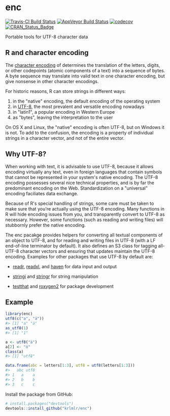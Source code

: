 
enc
===

[![Travis-CI Build Status](https://travis-ci.org/krlmlr/enc.svg?branch=master)](https://travis-ci.org/krlmlr/enc) [![AppVeyor Build Status](https://ci.appveyor.com/api/projects/status/github/krlmlr/enc?branch=master&svg=true)](https://ci.appveyor.com/project/krlmlr/enc) [![codecov](https://codecov.io/gh/krlmlr/enc/branch/master/graph/badge.svg)](https://codecov.io/gh/krlmlr/enc) [![CRAN\_Status\_Badge](http://www.r-pkg.org/badges/version/enc)](https://cran.r-project.org/package=enc)

Portable tools for UTF-8 character data

R and character encoding
------------------------

The [character encoding](https://en.wikipedia.org/wiki/Character_encoding) of determines the translation of the letters, digits, or other codepoints (atomic components of a text) into a sequence of bytes. A byte sequence may translate into valid text in one character encoding, but give nonsense in other character encodings.

For historic reasons, R can store strings in different ways:

1.  in the "native" encoding, the default encoding of the operating system
2.  in [UTF-8](https://en.wikipedia.org/wiki/UTF-8), the most prevalent and versatile encoding nowadays
3.  in "latin1", a popular encoding in Western Europe
4.  as "bytes", leaving the interpretation to the user

On OS X and Linux, the "native" encoding is often UTF-8, but on Windows it is not. To add to the confusion, the encoding is a property of individual strings in a character vector, and not of the entire vector.

Why UTF-8?
----------

When working with text, it is advisable to use UTF-8, because it allows encoding virtually any text, even in foreign languages that contain symbols that cannot be represented in your system's native encoding. The UTF-8 encoding possesses several nice technical properties, and is by far the predominant encoding on the Web. Standardization on a "universal" encoding faciliates data exchange.

Because of R's special handling of strings, some care must be taken to make sure that you're actually using the UTF-8 encoding. Many functions in R will hide encoding issues from you, and transparently convert to UTF-8 as necessary. However, some functions (such as reading and writing files) will stubbornly prefer the native encoding.

The enc pacakge provides helpers for converting all textual components of an object to UTF-8, and for reading and writing files in UTF-8 (with a LF end-of-line terminator by default). It also defines an S3 class for tagging all-UTF-8 character vectors and ensuring that updates maintain the UTF-8 encoding. Examples for other packages that use UTF-8 by default are:

-   [readr](http://readr.tidyverse.org/), [readxl](http://readxl.tidyverse.org/), and [haven](http://haven.tidyverse.org/) for data input and output

-   [stringi](https://cran.r-project.org/package=stringi) and [stringr](http://stringr.tidyverse.org/) for string manipulation

-   [testthat](http://testthat.r-lib.org/) and [roxygen2](https://cran.r-project.org/package=roxygen2) for package development

Example
-------

``` r
library(enc)
utf8(c("a", "ä"))
#> [1] "a" "ä"
as_utf8(1)
#> [1] "1"

a <- utf8("ä")
a[2] <- "ö"
class(a)
#> [1] "utf8"

data.frame(abc = letters[1:3], utf8 = utf8(letters[1:3]))
#>   abc utf8
#> 1   a    a
#> 2   b    b
#> 3   c    c
```

Install the package from GitHub:

``` r
# install.packages("devtools")
devtools::install_github("krlmlr/enc")
```
